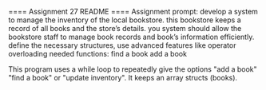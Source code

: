==== Assignment 27 README ====
Assignment prompt: develop a system to manage the inventory of the local bookstore. this bookstore keeps a record of all books and the store’s details. you system should allow the bookstore staff to manage book records and book’s information efficiently.
define the necessary structures,
use advanced features like operator overloading
needed functions:
find a book
add a book

This program uses a while loop to repeatedly give the options "add a book" "find a book" or "update inventory". It keeps an array structs (books).

